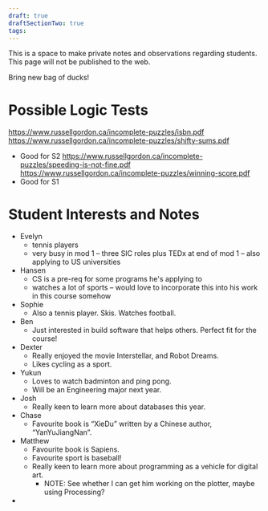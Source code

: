 ```yaml
---
draft: true
draftSectionTwo: true
tags:
---
```

This is a space to make private notes and observations regarding students. This page will not be published to the web.

Bring new bag of ducks!

# Possible Logic Tests

https://www.russellgordon.ca/incomplete-puzzles/isbn.pdf
https://www.russellgordon.ca/incomplete-puzzles/shifty-sums.pdf
- Good for S2
https://www.russellgordon.ca/incomplete-puzzles/speeding-is-not-fine.pdf
https://www.russellgordon.ca/incomplete-puzzles/winning-score.pdf
- Good for S1

# Student Interests and Notes

- Evelyn
	- tennis players
	- very busy in mod 1 – three SIC roles plus TEDx at end of mod 1 – also applying to US universities
- Hansen
	- CS is a pre-req for some programs he's applying to
	- watches a lot of sports – would love to incorporate this into his work in this course somehow
- Sophie
	- Also a tennis player. Skis. Watches football.
- Ben
	- Just interested in build software that helps others. Perfect fit for the course!
- Dexter
	- Really enjoyed the movie Interstellar, and Robot Dreams.
	- Likes cycling as a sport.
- Yukun
	- Loves to watch badminton and ping pong.
	- Will be an Engineering major next year.
- Josh
	- Really keen to learn more about databases this year.
- Chase
	- Favourite book is “XieDu” written by a Chinese author, “YanYuJiangNan”.
- Matthew
	- Favourite book is Sapiens.
	- Favourite sport is baseball!
	- Really keen to learn more about programming as a vehicle for digital art.
		- NOTE: See whether I can get him working on the plotter, maybe using Processing?
- 
